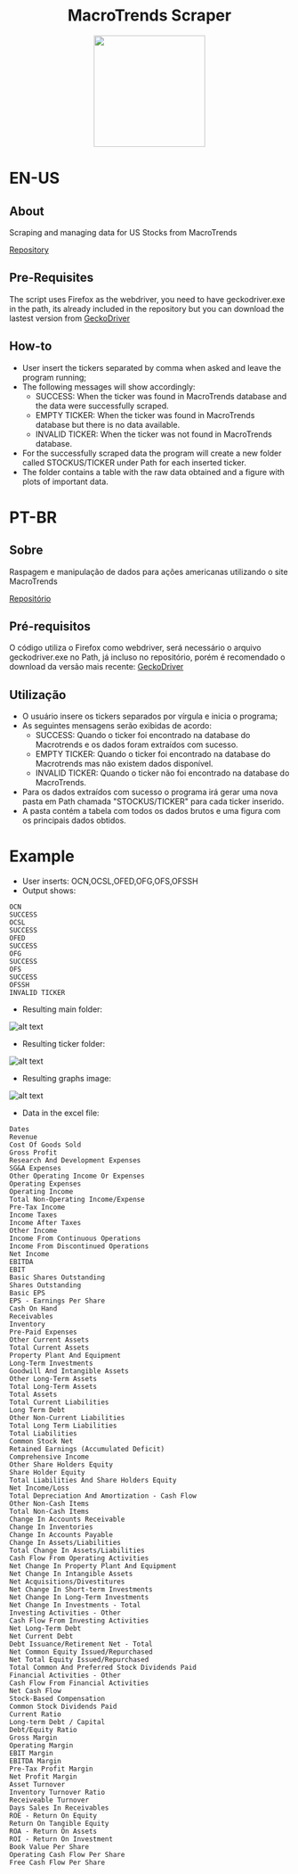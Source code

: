 <div align="center">
<h1>
  MacroTrends Scraper
  </h1>
  <a href="https://www.macrotrends.net/">
  <img src="https://i.imgur.com/j6tEOJG.png" width="200">
  </a>
  </div>
  

# EN-US
## About
Scraping and managing data for US Stocks from MacroTrends

[Repository](https://github.com/capuccino26/Finance)

## Pre-Requisites
The script uses Firefox as the webdriver, you need to have geckodriver.exe in the path, its already included in the repository but you can download the lastest version from [GeckoDriver](https://github.com/mozilla/geckodriver/releases)

## How-to
* User insert the tickers separated by comma when asked and leave the program running;
* The following messages will show accordingly:
  * SUCCESS: When the ticker was found in MacroTrends database and the data were successfully scraped.
  * EMPTY TICKER: When the ticker was found in MacroTrends database but there is no data available.
  * INVALID TICKER: When the ticker was not found in MacroTrends database.
* For the successfully scraped data the program will create a new folder called STOCKUS/TICKER under Path for each inserted ticker.
* The folder contains a table with the raw data obtained and a figure with plots of important data.

# PT-BR
## Sobre
Raspagem e manipulação de dados para ações americanas utilizando o site MacroTrends

[Repositório](https://github.com/capuccino26/Finance)

## Pré-requisitos
O código utiliza o Firefox como webdriver, será necessário o arquivo geckodriver.exe no Path, já incluso no repositório, porém é recomendado o download da versão mais recente: [GeckoDriver](https://github.com/mozilla/geckodriver/releases)

## Utilização
* O usuário insere os tickers separados por vírgula e inicia o programa;
* As seguintes mensagens serão exibidas de acordo:
  * SUCCESS: Quando o ticker foi encontrado na database do Macrotrends e os dados foram extraídos com sucesso.
  * EMPTY TICKER: Quando o ticker foi encontrado na database do Macrotrends mas não existem dados disponível.
  * INVALID TICKER: Quando o ticker não foi encontrado na database do MacroTrends.
* Para os dados extraídos com sucesso o programa irá gerar uma nova pasta em Path chamada "STOCKUS/TICKER" para cada ticker inserido.
* A pasta contém a tabela com todos os dados brutos e uma figura com os principais dados obtidos.

# Example
  * User inserts: OCN,OCSL,OFED,OFG,OFS,OFSSH
  * Output shows:
  ```
  OCN
SUCCESS
OCSL
SUCCESS
OFED
SUCCESS
OFG
SUCCESS
OFS
SUCCESS
OFSSH
INVALID TICKER
  ```
  * Resulting main folder:
  
  ![alt text](https://i.imgur.com/wNec6uN.png)
  
  * Resulting ticker folder:
  
  ![alt text](https://i.imgur.com/M2exU2C.png)
  
  * Resulting graphs image:
  
  ![alt text](https://i.imgur.com/1vmdavT.png)
  
  * Data in the excel file:
```
Dates
Revenue
Cost Of Goods Sold
Gross Profit
Research And Development Expenses
SG&A Expenses
Other Operating Income Or Expenses
Operating Expenses
Operating Income
Total Non-Operating Income/Expense
Pre-Tax Income
Income Taxes
Income After Taxes
Other Income
Income From Continuous Operations
Income From Discontinued Operations
Net Income
EBITDA
EBIT
Basic Shares Outstanding
Shares Outstanding
Basic EPS
EPS - Earnings Per Share
Cash On Hand
Receivables
Inventory
Pre-Paid Expenses
Other Current Assets
Total Current Assets
Property Plant And Equipment
Long-Term Investments
Goodwill And Intangible Assets
Other Long-Term Assets
Total Long-Term Assets
Total Assets
Total Current Liabilities
Long Term Debt
Other Non-Current Liabilities
Total Long Term Liabilities
Total Liabilities
Common Stock Net
Retained Earnings (Accumulated Deficit)
Comprehensive Income
Other Share Holders Equity
Share Holder Equity
Total Liabilities And Share Holders Equity
Net Income/Loss
Total Depreciation And Amortization - Cash Flow
Other Non-Cash Items
Total Non-Cash Items
Change In Accounts Receivable
Change In Inventories
Change In Accounts Payable
Change In Assets/Liabilities
Total Change In Assets/Liabilities
Cash Flow From Operating Activities
Net Change In Property Plant And Equipment
Net Change In Intangible Assets
Net Acquisitions/Divestitures
Net Change In Short-term Investments
Net Change In Long-Term Investments
Net Change In Investments - Total
Investing Activities - Other
Cash Flow From Investing Activities
Net Long-Term Debt
Net Current Debt
Debt Issuance/Retirement Net - Total
Net Common Equity Issued/Repurchased
Net Total Equity Issued/Repurchased
Total Common And Preferred Stock Dividends Paid
Financial Activities - Other
Cash Flow From Financial Activities
Net Cash Flow
Stock-Based Compensation
Common Stock Dividends Paid
Current Ratio
Long-term Debt / Capital
Debt/Equity Ratio
Gross Margin
Operating Margin
EBIT Margin
EBITDA Margin
Pre-Tax Profit Margin
Net Profit Margin
Asset Turnover
Inventory Turnover Ratio
Receiveable Turnover
Days Sales In Receivables
ROE - Return On Equity
Return On Tangible Equity
ROA - Return On Assets
ROI - Return On Investment
Book Value Per Share
Operating Cash Flow Per Share
Free Cash Flow Per Share
```
